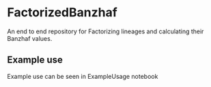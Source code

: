 # FactorizedBanzhaf
An end to end repository for Factorizing lineages and calculating their Banzhaf values.
## Example use
Example use can be seen in ExampleUsage notebook
